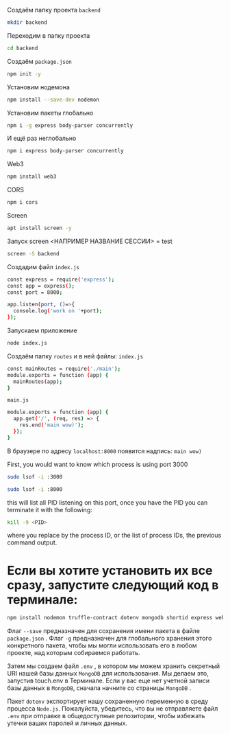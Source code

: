 Создаём папку проекта `backend`
```bash
mkdir backend
```
Переходим в папку проекта
```bash
cd backend
```
Создаём `package.json`
```bash
npm init -y
```
Установим нодемона
```bash
npm install --save-dev nodemon
```
Установим пакеты глобально
```bash
npm i -g express body-parser concurrently
```
И ещё раз неглобально
```bash
npm i express body-parser concurrently
```
Web3
```bash
npm install web3
```
CORS
```bash
npm i cors
```
Screen
```bash
apt install screen -y
```
Запуск screen <НАПРИМЕР НАЗВАНИЕ СЕССИИ> = test
```bash
screen -S backend
```
Создадим файл `index.js` 
```bash
const express = require('express');
const app = express();
const port = 8000;

app.listen(port, ()=>{
  console.log('work on '+port);
});
```
Запускаем приложение
```bash
node index.js
```
Создаём папку `routes` и в ней файлы:
`index.js`
```bash
const mainRoutes = require('./main');
module.exports = function (app) {
  mainRoutes(app);
}
```

`main.js`
```bash
module.exports = function (app) {
  app.get('/', (req, res) => {
    res.end('main wow)');
  });
}
```

В браузере по адресу `localhost:8000` появится надпись:
`main wow)`

First, you would want to know which process is using port 3000
```bash
sudo lsof -i :3000
```
```bash
sudo lsof -i :8000
```
this will list all PID listening on this port, once you have the PID you can terminate it with the following:
```bash
kill -9 <PID>
```
where you replace <PID> by the process ID, or the list of process IDs, the previous command output.
# Если вы хотите установить их все сразу, запустите следующий код в терминале:
```bash
npm install nodemon truffle-contract dotenv mongodb shortid express web3 --save && npm install truffle -g
```
Флаг `--save` предназначен для сохранения имени пакета в файле `package.json` . Флаг `-g` предназначен для глобального хранения этого конкретного пакета, чтобы мы могли использовать его в любом проекте, над которым собираемся работать.

Затем мы создаем файл `.env` , в котором мы можем хранить секретный URI нашей базы данных `MongoDB` для использования. Мы делаем это, запустив touch.env в Терминале. Если у вас еще нет учетной записи базы данных в `MongoDB`, сначала начните со страницы `MongoDB` .

Пакет `dotenv` экспортирует нашу сохраненную переменную в среду процесса `Node.js`. Пожалуйста, убедитесь, что вы не отправляете файл `.env` при отправке в общедоступные репозитории, чтобы избежать утечки ваших паролей и личных данных.
